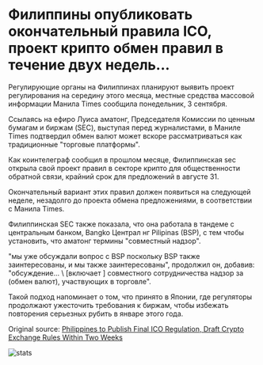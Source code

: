# Филиппины опубликовать окончательный правила ICO, проект крипто обмен правил в течение двух недель...

Регулирующие органы на Филиппинах планируют выявить проект регулирования на середину этого месяца, местные средства массовой информации Манила Times сообщила понедельник, 3 сентября.

Ссылаясь на ефиро Луиса аматонг, Председателя Комиссии по ценным бумагам и биржам (SEC), выступая перед журналистами, в Маниле Times подтвердил обмен валют может вскоре рассматриваться как традиционные "торговые платформы".

Как коинтелеграф сообщил в прошлом месяце, Филиппинская sec открыла свой проект правил в секторе крипто для общественности обратной связи, крайний срок для предложений в августе 31.

Окончательный вариант этих правил должен появиться на следующей неделе, незадолго до проекта обмена предложениями, в соответствии с Манила Times.

Филиппинская SEC также показала, что она работала в тандеме с центральным банком, Bangko Централ нг Pilipinas (BSP), с тем чтобы установить, что аматонг термины "совместный надзор".

"мы уже обсуждали вопрос с BSP поскольку BSP также заинтересованы, и мы также заинтересованы", продолжил он, добавив: "обсуждение... \ [включает \] совместного сотрудничества надзор за (обмен валют), участвующих в торговле".

Такой подход напоминает о том, что принято в Японии, где регуляторы продолжают ужесточить требования к биржам, чтобы избежать повторения серьезных рубить в январе этого года.

Original source: [Philippines to Publish Final ICO Regulation, Draft Crypto Exchange Rules Within Two Weeks](https://cointelegraph.com/news/philippines-to-publish-final-ico-regulation-draft-crypto-exchange-rules-within-two-weeks)

![stats](https://c.statcounter.com/11760860/0/a89fa40b/1/ "stats")